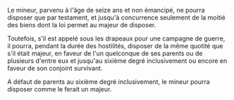   
 Le mineur, parvenu à l'âge de seize ans et non émancipé, ne pourra disposer que par testament, et jusqu'à concurrence seulement de la moitié des biens dont la loi permet au majeur de disposer.  

  
 Toutefois, s'il est appelé sous les drapeaux pour une campagne de guerre, il pourra, pendant la durée des hostilités, disposer de la même quotité que s'il était majeur, en faveur de l'un quelconque de ses parents ou de plusieurs d'entre eux et jusqu'au sixième degré inclusivement ou encore en faveur de son conjoint survivant.  

  
 A défaut de parents au sixième degré inclusivement, le mineur pourra disposer comme le ferait un majeur.  
